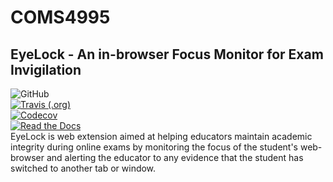 # COMS4995
## EyeLock - An in-browser Focus Monitor for Exam Invigilation
![GitHub](https://img.shields.io/github/license/AlexPeile/EyeLock?style=flat-square)<br/>
[![Travis (.org)](https://img.shields.io/travis/AlexPeile/EyeLock?style=flat-square)](https://travis-ci.org/github/AlexPeile/EyeLock)<br/> 
[![Codecov](https://img.shields.io/codecov/c/github/AlexPeile/EyeLock?style=flat-square)](https://codecov.io/gh/AlexPeile/EyeLock)<br/> 
[![Read the Docs](https://img.shields.io/readthedocs/eyelock.svg?style=flat-square)](https://eyelock.readthedocs.io/en/latest/)<br/> 
EyeLock is web extension aimed at helping educators maintain academic integrity during online exams by monitoring the focus of the student's web-browser and alerting the educator to any evidence that the student has switched to another tab or window.

